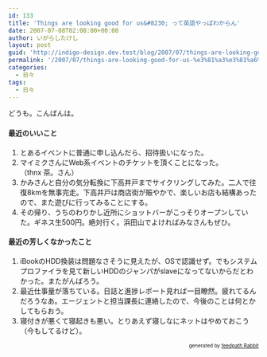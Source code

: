 ```yaml
---
id: 133
title: 'Things are looking good for us&#8230; って英語やっぱわからん'
date: 2007-07-08T02:08:00+00:00
author: いがらしたけし
layout: post
guid: 'http://indigo-design.dev.test/blog/2007/07/things-are-looking-good-for-us-%e3%81%a3%e3%81%a6%e8%8b%b1%e8%aa%9e%e3%82%84%e3%81%a3%e3%81%b1%e3%82%8f%e3%81%8b%e3%82%89%e3%82%93/'
permalink: '/2007/07/things-are-looking-good-for-us-%e3%81%a3%e3%81%a6%e8%8b%b1%e8%aa%9e%e3%82%84%e3%81%a3%e3%81%b1%e3%82%8f%e3%81%8b%e3%82%89%e3%82%93/'
categories:
  - 日々
tags:
  - 日々
---
```

<p>どうも。こんばんは。</p><h4>最近のいいこと</h4><ol><li>とあるイベントに普通に申し込んだら、招待扱いになった。</li><li>マイミクさんにWeb系イベントのチケットを頂くことになった。<br />（thnx 茶。さん）</li><li>かみさんと自分の気分転換に下高井戸までサイクリングしてみた。二人で往復8kmを無事完走。下高井戸は商店街が賑やかで、楽しいお店も結構あったので、また遊びに行ってみることにする。</li><li>その帰り、うちのわりかし近所にショットバーがこっそりオープンしていた。ギネス生500円。絶対行く。浜田山でよければみなさんもぜひ。</li></ol><h4>最近の芳しくなかったこと</h4><ol><li>iBookのHDD換装は問題なさそうに見えたが、OSで認識せず。でもシステムプロファイラを見て新しいHDDのジャンパがslaveになってないからだとわかった。またがんばろう。</li><li>最近仕事量が落ちている。日誌と進捗レポート見れば一目瞭然。疲れてるんだろうなあ。エージェントと担当課長に連絡したので、今後のことは何とかしてもらおう。</li><li>寝付きが悪くて寝起きも悪い。とりあえず寝しなにネットはやめておこう（今もしてるけど）。</li></ol><!--feedpath info start--><div style="text-align: right;font-size: 10px">&nbsp;&nbsp;<span>generated by <a href="http://feedpath.jp" title="feedpath Rabbit" target="_blank">feedpath Rabbit</a></span></div><!--feedpath info end-->